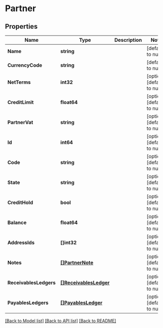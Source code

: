 # Partner

## Properties
Name | Type | Description | Notes
------------ | ------------- | ------------- | -------------
**Name** | **string** |  | [default to null]
**CurrencyCode** | **string** |  | [default to null]
**NetTerms** | **int32** |  | [optional] [default to null]
**CreditLimit** | **float64** |  | [optional] [default to null]
**PartnerVat** | **string** |  | [optional] [default to null]
**Id** | **int64** |  | [optional] [default to null]
**Code** | **string** |  | [optional] [default to null]
**State** | **string** |  | [optional] [default to null]
**CreditHold** | **bool** |  | [optional] [default to null]
**Balance** | **float64** |  | [optional] [default to null]
**AddressIds** | **[]int32** |  | [optional] [default to null]
**Notes** | [**[]PartnerNote**](PartnerNote.md) |  | [optional] [default to null]
**ReceivablesLedgers** | [**[]ReceivablesLedger**](ReceivablesLedger.md) |  | [optional] [default to null]
**PayablesLedgers** | [**[]PayablesLedger**](PayablesLedger.md) |  | [optional] [default to null]

[[Back to Model list]](../README.md#documentation-for-models) [[Back to API list]](../README.md#documentation-for-api-endpoints) [[Back to README]](../README.md)


